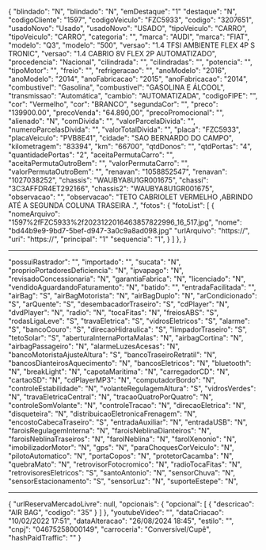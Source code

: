 {
"blindado": "N",  "blindado": "N",
"emDestaque": "1"  "destaque": "N",
"codigoCliente": "1597",
"codigoVeiculo": "FZC5933",  "codigo": "3207651",
"usadoNovo": "Usado",  "usadoNovo": "USADO",
"tipoVeiculo": "CARRO",  "tipoVeiculo": "CARRO",
"categoria": "",
"marca": "AUDI",  "marca": "FIAT",
"modelo": "Q3",  "modelo": "500",
"versao": "1.4 TFSI AMBIENTE FLEX 4P S TRONIC",  "versao": "1.4 CABRIO 8V FLEX 2P AUTOMATIZADO",
"procedencia": "Nacional",
"cilindrada": "",  "cilindradas": "",
"potencia": "",
"tipoMotor": "",
"freio": "",
"refrigeracao": "",
"anoModelo": "2016",  "anoModelo": "2014",
"anoFabricacao": "2015",  "anoFabricacao": "2014",
"combustivel": "Gasolina",  "combustivel": "GASOLINA E ÁLCOOL",
"transmissao": "Automática",  "cambio": "AUTOMATIZADA",
"codigoFIPE": "",
"cor": "Vermelho",  "cor": "BRANCO",
"segundaCor": "",
"preco": "139900.00",  "precoVenda": "64.890,00",
"precoPromocional": "",
"alienado": "N",
"comDivida": "",
"valorParcelaDivida": "",
"numeroParcelasDivida": "",
"valorTotalDivida": "",
"placa": "FZC5933",  "placaVeiculo": "PVB8E41",
"cidade": "SAO BERNARDO DO CAMPO",
"kilometragem": "83394",  "km": "66700",
"qtdDonos": "",
"qtdPortas": "4",  "quantidadePortas": "2",
"aceitaPermutaCarro": "",
"aceitaPermutaOutroBem": "",
"valorPermutaCarro": "",
"valorPermutaOutroBem": "",
"renavan": "1058852547",  "renavan": "1027038252",
"chassis": "WAUBYA8U1GR001675",  "chassi": "3C3AFFDR4ET292166",
"chassis2": "WAUBYA8U1GR001675",
"observacao": "",  "observacao": "TETO CABRIOLET VERMELHO ,ABRINDO ATÉ A SEGUNDA COLUNA TRASEIRA .",
"fotos": {
"fotoList": [
    {
        "nomeArquivo": "1597%2fFZC5933%2f2023122016463857822996_16_517.jpg",  "nome": "bd44b9e9-9bd7-5bef-d947-3a0c9a8ad098.jpg"
        "urlArquivo": "https://",  "uri": "https://",
        "principal": "1"  "sequencia": "1",
    }
]
},
}

_____________________________________________________________

"possuiRastrador": "",
"importado": "",
"sucata": "N",
"proprioPortadoresDeficiencia": "N",
"ipvapago": "N",
"revisadoConcessionaria": "N",
"garantiaFabrica": "N",
"licenciado": "N",
"vendidoAguardandoFaturamento": "N",
"batido": "",
"entradaFacilitada": "",
"airBag": "S",
"airBagMotorista": "N",
"airBagDuplo": "N",
"arCondicionado": "S",
"arQuente": "S",
"desembacadorTraseiro": "S",
"cdPlayer": "N",
"dvdPlayer": "N",
"radio": "N",
"tocaFitas": "N",
"freiosABS": "S",
"rodasLigaLeve": "S",
"travaEletrica": "S",
"vidrosEletricos": "S",
"alarme": "S",
"bancoCouro": "S",
"direcaoHidraulica": "S",
"limpadorTraseiro": "S",
"tetoSolar": "S",
"aberturaInternaPortaMalas": "N",
"airbagCortina": "N",
"airbagPassageiro": "N",
"alarmeLuzesAcesas": "N",
"bancoMotoristaAjusteAltura": "S",
"bancoTraseiroRetratil": "N",
"bancosDianteirosAquecimento": "N",
"bancosEletricos": "N",
"bluetooth": "N",
"breakLight": "N",
"capotaMaritima": "N",
"carregadorCD": "N",
"cartaoSD": "N",
"cdPlayerMP3": "N",
"computadorBordo": "N",
"controleEstabilidade": "N",
"volanteRegulagemAltura": "S",
"vidrosVerdes": "N",
"travaEletricaCentral": "N",
"tracaoQuatroPorQuatro": "N",
"controleSomVolante": "N",
"controleTracao": "N",
"direcaoEletrica": "N",
"disqueteira": "N",
"distribuicaoEletronicaFrenagem": "N",
"encostoCabecaTraseiro": "S",
"entradaAuxiliar": "N",
"entradaUSB": "N",
"faroisRegulagemInterna": "N",
"faroisNeblinaDianteiros": "N",
"faroisNeblinaTraseiros": "N",
"farolNeblina": "N",
"farolXenonio": "N",
"imobilizadorMotor": "N",
"gps": "N",
"paraChoquesCorVeiculo": "N",
"pilotoAutomatico": "N",
"portaCopos": "N",
"protetorCacamba": "N",
"quebraMato": "N",
"retrovisorFotocromico": "N",
"radioTocaFitas": "N",
"retrovisoresEletricos": "S",
"santoAntonio": "N",
"sensorChuva": "N",
"sensorEstacionamento": "S",
"sensorLuz": "N",
"suporteEstepe": "N",

-------------------------------------------------------------------------------------------

{
"urlReservaMercadoLivre": null,
"opcionais": {
"opcional": [
    {
        "descricao": "AIR BAG",
        "codigo": "35"
    }
]
},
"youtubeVideo": "",
"dataCriacao": "10/02/2022 17:51",
"dataAlteracao": "26/08/2024 18:45",
"estilo": "",
"cnpj": "04675258000149",
"carroceria": "Conversível/Cupê",
"hashPaidTraffic": ""
}